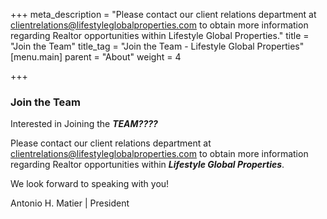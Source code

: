 +++
meta_description = "Please contact our client relations department at clientrelations@lifestyleglobalproperties.com to obtain more information regarding Realtor opportunities within Lifestyle Global Properties."
title = "Join the Team"
title_tag = "Join the Team - Lifestyle Global Properties"
[menu.main]
parent = "About"
weight = 4

+++
### Join the Team

Interested in Joining the **_TEAM????_**

Please contact our client relations department at clientrelations@lifestyleglobalproperties.com to obtain more information regarding Realtor opportunities within **_Lifestyle Global Properties_**.

We look forward to speaking with you!

Antonio H. Matier | President